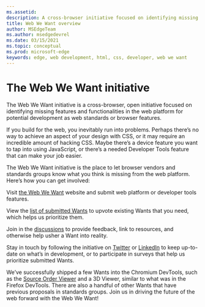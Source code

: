 ```yaml
---
ms.assetid: 
description: A cross-browser initiative focused on identifying missing features and functionalities in the web platform for potential development as web standards or browser features.
title: Web We Want overview
author: MSEdgeTeam
ms.author: msedgedevrel
ms.date: 03/15/2021
ms.topic: conceptual
ms.prod: microsoft-edge
keywords: edge, web development, html, css, developer, web we want
---
```

# The Web We Want initiative

The Web We Want initiative is a cross-browser, open initiative focused on identifying missing features and functionalities in the web platform for potential development as web standards or browser features.

If you build for the web, you inevitably run into problems. Perhaps there’s no way to achieve an aspect of your design with CSS, or it may require an incredible amount of hacking CSS. Maybe there’s a device feature you want to tap into using JavaScript, or there’s a needed Developer Tools feature that can make your job easier.

The Web We Want initiative is the place to let browser vendors and standards groups know what you think is missing from the web platform. Here’s how you can get involved:

Visit [the Web We Want][WebWeWant] website and submit web platform or developer tools features.

View the [list of submitted Wants][ListOfSubmittedWants] to upvote existing Wants that you need, which helps us prioritize them.

Join in the [discussions][WebWeWantDiscussions] to provide feedback, link to resources, and otherwise help usher a Want into reality.

Stay in touch by following the initiative on [Twitter][TwitterWebWeWant] or [LinkedIn][LinkedInWebWeWant] to keep up-to-date on what’s in development, or to participate in surveys that help us prioritize submitted Wants.

We’ve successfully shipped a few Wants into the Chromium DevTools, such as the [Source Order Viewer][SourceOrderViewer] and a 3D Viewer, similar to what was in the Firefox DevTools. There are also a handful of other Wants that have previous proposals in standards groups. Join us in driving the future of the web forward with the Web We Want!

<!-- links -->  

[WebWeWant]: https://webwewant.fyi/ "HOME | Web We Want"

[ListOfSubmittedWants]: https://webwewant.fyi/wants/ "WANTS | Web We Want"

[WebWeWantDiscussions]: https://github.com/WebWeWant/webwewant.fyi/discussions/ "Let's discuss the web we want | GitHub"

[TwitterWebWeWant]: https://twitter.com/webwewantfyi/ "The Web We Want | Twitter"

[LinkedInWebWeWant]: https://www.linkedin.com/company/the-web-we-want/ "The Web We Want | LinkedIn"

[SourceOrderViewer]: https://webwewant.fyi/wants/64/ "I want a source order viewer for rearranged content - WANTS | Web We Want"
